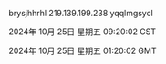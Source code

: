 brysjhhrhl 219.139.199.238 yqqlmgsycl

2024年 10月 25日 星期五 09:20:02 CST

2024年 10月 25日 星期五 01:20:02 GMT
